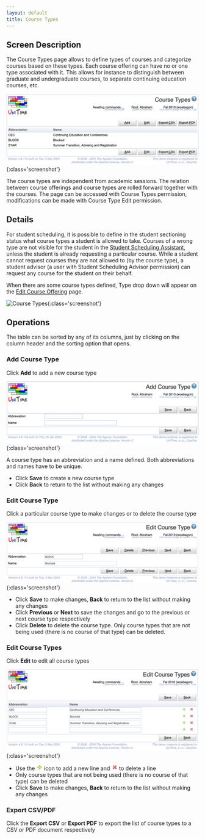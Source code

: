 ```yaml
---
layout: default
title: Course Types
---
```



## Screen Description

The Course Types page allows to define types of courses and categorize courses based on these types. Each course offering can have no or one type associated with it. This allows for instance to distinguish between graduate and undergraduate courses, to separate continuing education courses, etc.

![Course Types](images/course-types-1.png){:class='screenshot'}

The course types are independent from academic sessions. The relation between course offerings and course types are rolled forward together with the courses. The page can be accessed with Course Types permission, modifications can be made with Course Type Edit permission.

## Details

For student scheduling, it is possible to define in the student sectioning status what course types a student is allowed to take. Courses of a wrong type are not visible for the student in the [Student Scheduling Assistant](student-scheduling-assistant), unless the student is already requesting a particular course. While a student cannot request courses they are not allowed to (by the course type), a student advisor (a user with Student Scheduling Advisor permission) can request any course for the student on their behalf.

When there are some course types defined, Type drop down will appear on the [Edit Course Offering](edit-course-offering) page.


![Course Types](images/course-types-2.png){:class='screenshot'}

## Operations

The table can be sorted by any of its columns, just by clicking on the column header and the sorting option that opens.

### Add Course Type
Click **Add** to add a new course type

![Add Course Type](images/add-course-type.png){:class='screenshot'}

A course type has an abbreviation and a name defined. Both abbreviations and names have to be unique.

* Click **Save** to create a new course type
* Click **Back** to return to the list without making any changes

### Edit Course Type
Click a particular course type to make changes or to delete the course type

![Edit Course Type](images/edit-course-type-1.png){:class='screenshot'}

* Click **Save** to make changes, **Back** to return to the list without making any changes
* Click **Previous** or **Next** to save the changes and go to the previous or next course type respectively
* Click **Delete** to delete the course type. Only course types that are not being used (there is no course of that type) can be deleted.

### Edit Course Types
Click **Edit** to edit all course types

![Edit Course Types](images/edit-course-types-1.png){:class='screenshot'}

* Use the ![Add](images/icon-add.png) icon to add a new line and ![Delete](images/icon-delete.png) to delete a line
* Only course types that are not being used (there is no course of that type) can be deleted
* Click **Save** to make changes, **Back** to return to the list without making any changes

### Export CSV/PDF
Click the **Export CSV** or **Export PDF** to export the list of course types to a CSV or PDF document respectively

